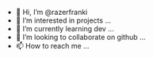- 👋 Hi, I’m @razerfranki
- 👀 I’m interested in projects ...
- 🌱 I’m currently learning dev ...
- 💞️ I’m looking to collaborate on github ...
- 📫 How to reach me ...

<!---
razerfranki/razerfranki is a ✨ special ✨ repository because its `README.md` (this file) appears on your GitHub profile.
You can click the Preview link to take a look at your changes.
--->
